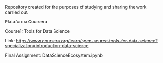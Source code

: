 Repository created for the purposes of studying and sharing the work carried out.

Plataforma Coursera

Course1: Tools for Data Science

Link: https://www.coursera.org/learn/open-source-tools-for-data-science?specialization=introduction-data-science

Final Assignment: DataScienceEcosystem.ipynb
